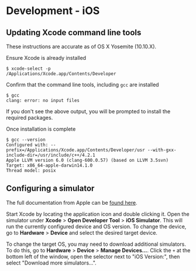 # Development - iOS

## Updating Xcode command line tools

These instructions are accurate as of OS X Yosemite (10.10.X).

Ensure Xcode is already installed

```
$ xcode-select -p
/Applications/Xcode.app/Contents/Developer
```

Confirm that the command line tools, including `gcc` are installed

```
$ gcc
clang: error: no input files
```

If you don't see the above output, you will be prompted to install the required
packages.

Once installation is complete

```
$ gcc --version
Configured with: --prefix=/Applications/Xcode.app/Contents/Developer/usr --with-gxx-include-dir=/usr/include/c++/4.2.1
Apple LLVM version 6.0 (clang-600.0.57) (based on LLVM 3.5svn)
Target: x86_64-apple-darwin14.1.0
Thread model: posix
```

## Configuring a simulator

The full documentation from Apple can be [found here](https://developer.apple.com/library/ios/documentation/IDEs/Conceptual/iOS_Simulator_Guide/).

Start Xcode by locating the application icon and double clicking it. Open the
simulator under **Xcode** > **Open Developer Tool** > **iOS Simulator**. This
will run the currently configured device and OS version. To change the device,
go to **Hardware** > **Device** and select the desired target device.

To change the target OS, you may need to download additional simulators. To do
this, go to **Hardware** > **Device** > **Manage Devices...**. Click the `+` at
the bottom left of the window, open the selector next to "iOS Version:", then
select "Download more simulators...".

